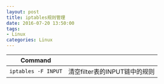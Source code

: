 ```yaml
---
layout: post
title: iptables规则管理
date: 2016-07-20 13:50:00
tags:
- Linux
categories: Linux
---
```



|                       Command                           |                                                    |
| ------------------------------------------------------- | -------------------------------------------------- |
| `iptables -F INPUT`                                     | 清空filter表的INPUT链中的规则                        |





